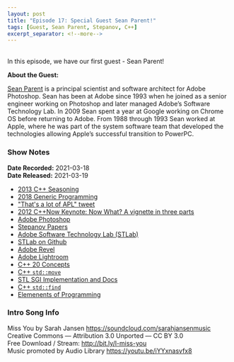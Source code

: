 ```yaml
---
layout: post
title: "Episode 17: Special Guest Sean Parent!"
tags: [Guest, Sean Parent, Stepanov, C++]
excerpt_separator: <!--more-->
---
```


<div id="buzzsprout-player-8172547"></div>
<script src="https://www.buzzsprout.com/1501960/8172547-episode-17-special-guest-sean-parent.js?container_id=buzzsprout-player-8172547&player=small" type="text/javascript" charset="utf-8"></script>

<br>In this episode, we have our first guest - Sean Parent!

<!--more-->

**About the Guest:**

[Sean Parent](https://twitter.com/seanparent) is a principal scientist and software architect for Adobe Photoshop. Sean has been at Adobe since 1993 when he joined as a senior engineer working on Photoshop and later managed Adobe’s Software Technology Lab. In 2009 Sean spent a year at Google working on Chrome OS before returning to Adobe. From 1988 through 1993 Sean worked at Apple, where he was part of the system software team that developed the technologies allowing Apple’s successful transition to PowerPC.

### Show Notes

**Date Recorded:** 2021-03-18 <br>
**Date Released:** 2021-03-19

* [2013 C++ Seasoning](https://youtu.be/W2tWOdzgXHA)
* [2018 Generic Programming](https://www.youtube.com/watch?v=iwJpxWHuZQY)
* ["That's a lot of APL" tweet](https://twitter.com/SeanParent/status/1345634930596794368?s=20)
* [2012 C++Now Keynote: Now What? A vignette in three parts](https://youtu.be/iGenpw2NeKQ)
* [Adobe Photoshop](https://www.adobe.com/ca/products/photoshop.html)
* [Stepanov Papers](http://stepanovpapers.com/)
* [Adobe Software Technology Lab (STLab)](https://stlab.cc/)
* [STLab on Github](https://github.com/stlab)
* [Adobe Revel](https://www.adoberevel.com/)
* [Adobe Lightroom](https://lightroom.adobe.com/)
* [C++ 20 Concepts](https://en.cppreference.com/w/cpp/language/constraints)
* [C++ `std::move`](https://en.cppreference.com/w/cpp/utility/move)
* [STL SGI Implementation and Docs](https://web.archive.org/web/20171202101253/http://www.sgi.com:80/tech/stl/)
* [C++ `std::find`](https://en.cppreference.com/w/cpp/algorithm/find)
* [Elemenents of Programming](http://elementsofprogramming.com/)

### Intro Song Info

Miss You by Sarah Jansen https://soundcloud.com/sarahjansenmusic<br>
Creative Commons — Attribution 3.0 Unported — CC BY 3.0<br>
Free Download / Stream: http://bit.ly/l-miss-you<br>
Music promoted by Audio Library https://youtu.be/iYYxnasvfx8<br>
